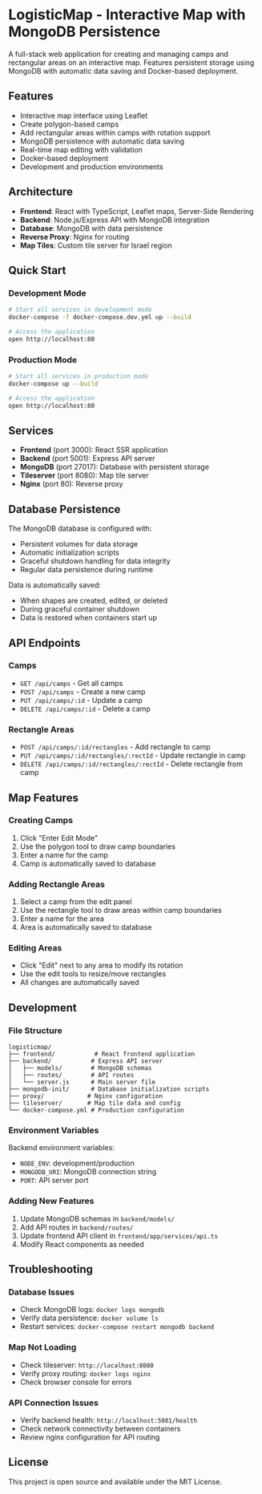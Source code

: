 # LogisticMap - Interactive Map with MongoDB Persistence

A full-stack web application for creating and managing camps and rectangular areas on an interactive map. Features persistent storage using MongoDB with automatic data saving and Docker-based deployment.

## Features

- Interactive map interface using Leaflet
- Create polygon-based camps
- Add rectangular areas within camps with rotation support
- MongoDB persistence with automatic data saving
- Real-time map editing with validation
- Docker-based deployment
- Development and production environments

## Architecture

- **Frontend**: React with TypeScript, Leaflet maps, Server-Side Rendering
- **Backend**: Node.js/Express API with MongoDB integration
- **Database**: MongoDB with data persistence
- **Reverse Proxy**: Nginx for routing
- **Map Tiles**: Custom tile server for Israel region

## Quick Start

### Development Mode

```bash
# Start all services in development mode
docker-compose -f docker-compose.dev.yml up --build

# Access the application
open http://localhost:80
```

### Production Mode

```bash
# Start all services in production mode
docker-compose up --build

# Access the application
open http://localhost:80
```

## Services

- **Frontend** (port 3000): React SSR application
- **Backend** (port 5001): Express API server
- **MongoDB** (port 27017): Database with persistent storage
- **Tileserver** (port 8080): Map tile server
- **Nginx** (port 80): Reverse proxy

## Database Persistence

The MongoDB database is configured with:
- Persistent volumes for data storage
- Automatic initialization scripts
- Graceful shutdown handling for data integrity
- Regular data persistence during runtime

Data is automatically saved:
- When shapes are created, edited, or deleted
- During graceful container shutdown
- Data is restored when containers start up

## API Endpoints

### Camps
- `GET /api/camps` - Get all camps
- `POST /api/camps` - Create a new camp
- `PUT /api/camps/:id` - Update a camp
- `DELETE /api/camps/:id` - Delete a camp

### Rectangle Areas
- `POST /api/camps/:id/rectangles` - Add rectangle to camp
- `PUT /api/camps/:id/rectangles/:rectId` - Update rectangle in camp
- `DELETE /api/camps/:id/rectangles/:rectId` - Delete rectangle from camp

## Map Features

### Creating Camps
1. Click "Enter Edit Mode"
2. Use the polygon tool to draw camp boundaries
3. Enter a name for the camp
4. Camp is automatically saved to database

### Adding Rectangle Areas
1. Select a camp from the edit panel
2. Use the rectangle tool to draw areas within camp boundaries
3. Enter a name for the area
4. Area is automatically saved to database

### Editing Areas
- Click "Edit" next to any area to modify its rotation
- Use the edit tools to resize/move rectangles
- All changes are automatically saved

## Development

### File Structure
```
logisticmap/
├── frontend/           # React frontend application
├── backend/           # Express API server
│   ├── models/        # MongoDB schemas
│   ├── routes/        # API routes
│   └── server.js      # Main server file
├── mongodb-init/      # Database initialization scripts
├── proxy/            # Nginx configuration
├── tileserver/       # Map tile data and config
└── docker-compose.yml # Production configuration
```

### Environment Variables

Backend environment variables:
- `NODE_ENV`: development/production
- `MONGODB_URI`: MongoDB connection string
- `PORT`: API server port

### Adding New Features

1. Update MongoDB schemas in `backend/models/`
2. Add API routes in `backend/routes/`
3. Update frontend API client in `frontend/app/services/api.ts`
4. Modify React components as needed

## Troubleshooting

### Database Issues
- Check MongoDB logs: `docker logs mongodb`
- Verify data persistence: `docker volume ls`
- Restart services: `docker-compose restart mongodb backend`

### Map Not Loading
- Check tileserver: `http://localhost:8080`
- Verify proxy routing: `docker logs nginx`
- Check browser console for errors

### API Connection Issues
- Verify backend health: `http://localhost:5001/health`
- Check network connectivity between containers
- Review nginx configuration for API routing

## License

This project is open source and available under the MIT License. 